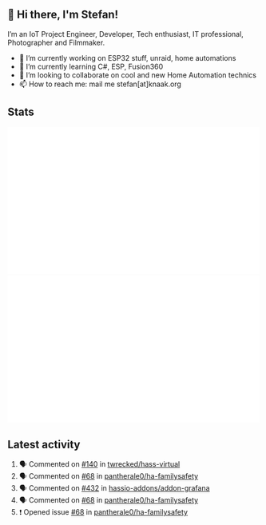 ## 👋 Hi there, I'm Stefan!
I’m an IoT Project Engineer, Developer, Tech enthusiast, IT professional, Photographer and Filmmaker.

- 🔭 I’m currently working on ESP32 stuff, unraid, home automations
- 🌱 I’m currently learning C#, ESP, Fusion360
- 👯 I’m looking to collaborate on cool and new Home Automation technics
- 📫 How to reach me: mail me stefan[at]knaak.org

## Stats

![](https://github.com/corgan2222/github-stats/blob/master/generated/overview.svg) ![](https://github.com/corgan2222/github-stats/blob/master/generated/languages.svg)


## Latest activity

<!--START_SECTION:activity-->
1. 🗣 Commented on [#140](https://github.com/twrecked/hass-virtual/issues/140#issuecomment-2546418124) in [twrecked/hass-virtual](https://github.com/twrecked/hass-virtual)
2. 🗣 Commented on [#68](https://github.com/pantherale0/ha-familysafety/issues/68#issuecomment-2497843725) in [pantherale0/ha-familysafety](https://github.com/pantherale0/ha-familysafety)
3. 🗣 Commented on [#432](https://github.com/hassio-addons/addon-grafana/pull/432#issuecomment-2496587223) in [hassio-addons/addon-grafana](https://github.com/hassio-addons/addon-grafana)
4. 🗣 Commented on [#68](https://github.com/pantherale0/ha-familysafety/issues/68#issuecomment-2496585015) in [pantherale0/ha-familysafety](https://github.com/pantherale0/ha-familysafety)
5. ❗ Opened issue [#68](https://github.com/pantherale0/ha-familysafety/issues/68) in [pantherale0/ha-familysafety](https://github.com/pantherale0/ha-familysafety)
<!--END_SECTION:activity-->

<!--

